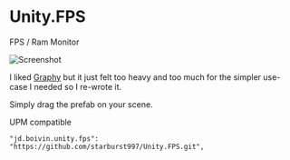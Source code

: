 # Unity.FPS
FPS / Ram Monitor

![Screenshot](https://github.com/starburst997/Unity.FPS/blob/main/Screenshot.png?raw=true)

I liked [Graphy](https://github.com/Tayx94/graphy) but it just felt too heavy and too much for the simpler use-case I needed so I re-wrote it.

Simply drag the prefab on your scene.

UPM compatible

```
"jd.boivin.unity.fps": "https://github.com/starburst997/Unity.FPS.git",
```